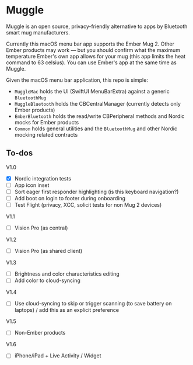 #  Muggle

Muggle is an open source, privacy-friendly alternative to apps by Bluetooth smart mug manufacturers. 

Currently this macOS menu bar app supports the Ember Mug 2. Other Ember products may work — but you should confirm what the maximum temperature Ember's own app allows for your mug (this app limits the heat command to 63 celsius). You can use Ember's app at the same time as Muggle.

Given the macOS menu bar application, this repo is simple:
- `MuggleMac` holds the UI (SwiftUI MenuBarExtra) against a generic `BluetoothMug`
- `MuggleBluetooth` holds the CBCentralManager (currently detects only Ember products)
- `EmberBluetooth` holds the read/write CBPeripheral methods and Nordic mocks for Ember products
- `Common` holds general utilities and the `BluetoothMug` and other Nordic mocking related contracts

## To-dos
V1.0
- [x] Nordic integration tests
- [ ] App icon inset
- [ ] Sort eager first responder highlighting (is this keyboard navigation?)
- [ ] Add boot on login to footer during onboarding
- [ ] Test Flight (privacy, XCC, solicit tests for non Mug 2 devices)

V1.1
- [ ] Vision Pro (as central)

V1.2
- [ ] Vision Pro (as shared client)

V1.3
- [ ] Brightness and color characteristics editing
- [ ] Add color to cloud-syncing

V1.4
- [ ] Use cloud-syncing to skip or trigger scanning (to save battery on laptops) / add this as an explicit preference

V1.5
- [ ] Non-Ember products

V1.6
- [ ] iPhone/iPad + Live Activity / Widget
